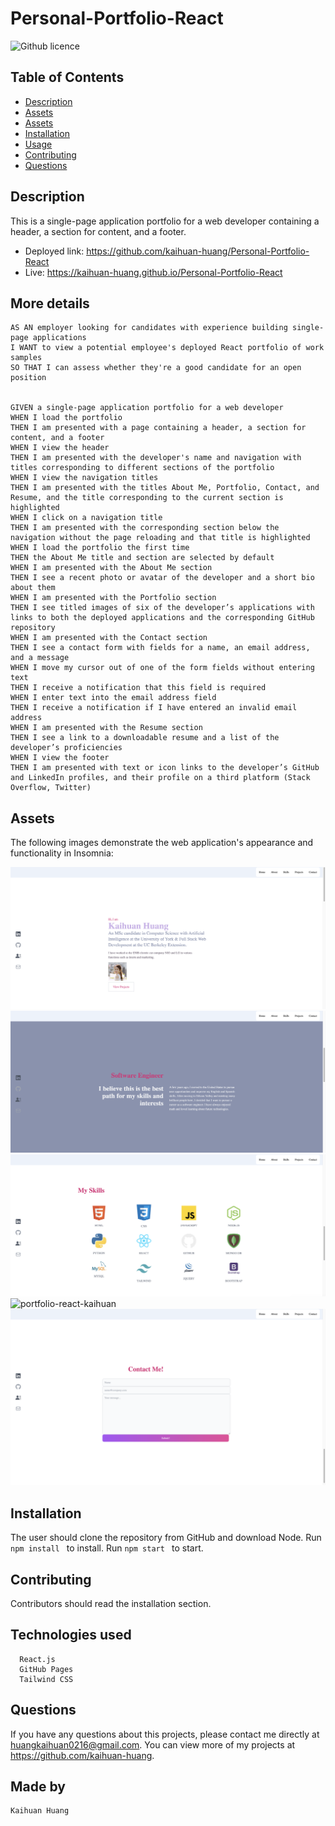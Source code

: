# Personal-Portfolio-React
![Github licence](https://img.shields.io/badge/license-MIT-blue.svg)

## Table of Contents
* [Description](#description)
* [Assets](#assets)
* [Assets](#assets)
* [Installation](#installation)
* [Usage](#usage)
* [Contributing](#contributing)
* [Questions](#questions)

## Description
This is a single-page application portfolio for a web developer containing a header, a section for content, and a footer.

- Deployed link: https://github.com/kaihuan-huang/Personal-Portfolio-React
- Live: https://kaihuan-huang.github.io/Personal-Portfolio-React


## More details
```
AS AN employer looking for candidates with experience building single-page applications
I WANT to view a potential employee's deployed React portfolio of work samples
SO THAT I can assess whether they're a good candidate for an open position


GIVEN a single-page application portfolio for a web developer
WHEN I load the portfolio
THEN I am presented with a page containing a header, a section for content, and a footer
WHEN I view the header
THEN I am presented with the developer's name and navigation with titles corresponding to different sections of the portfolio
WHEN I view the navigation titles
THEN I am presented with the titles About Me, Portfolio, Contact, and Resume, and the title corresponding to the current section is highlighted
WHEN I click on a navigation title
THEN I am presented with the corresponding section below the navigation without the page reloading and that title is highlighted
WHEN I load the portfolio the first time
THEN the About Me title and section are selected by default
WHEN I am presented with the About Me section
THEN I see a recent photo or avatar of the developer and a short bio about them
WHEN I am presented with the Portfolio section
THEN I see titled images of six of the developer’s applications with links to both the deployed applications and the corresponding GitHub repository
WHEN I am presented with the Contact section
THEN I see a contact form with fields for a name, an email address, and a message
WHEN I move my cursor out of one of the form fields without entering text
THEN I receive a notification that this field is required
WHEN I enter text into the email address field
THEN I receive a notification if I have entered an invalid email address
WHEN I am presented with the Resume section
THEN I see a link to a downloadable resume and a list of the developer’s proficiencies
WHEN I view the footer
THEN I am presented with text or icon links to the developer’s GitHub and LinkedIn profiles, and their profile on a third platform (Stack Overflow, Twitter) 
```
## Assets

The following images demonstrate the web application's appearance and functionality in Insomnia:

![portfolio-react-kaihuan](portfolio-react-kaihuan/src/assets/ReadmePics/1.png)
![portfolio-react-kaihuan](portfolio-react-kaihuan/src/assets/ReadmePics/2.png)
![portfolio-react-kaihuan](portfolio-react-kaihuan/src/assets/ReadmePics/3.png)
![portfolio-react-kaihuan](portfolio-react-kaihuan/src/assets/ReadmePics/4.png)
![portfolio-react-kaihuan](portfolio-react-kaihuan/src/assets/ReadmePics/5.png)



## Installation 
The user should clone the repository from GitHub and download Node. 
Run `npm install ` to install.
Run `npm start ` to start.

## Contributing 
Contributors should read the installation section. 

## Technologies used

```
  React.js
  GitHub Pages
  Tailwind CSS

```
## Questions
If you have any questions about this projects, please contact me directly at huangkaihuan0216@gmail.com.
 You can view more of my projects at https://github.com/kaihuan-huang.


## Made by 
```
Kaihuan Huang

```
